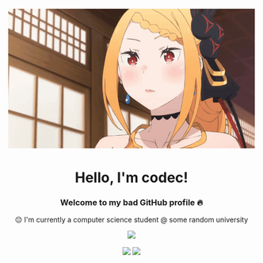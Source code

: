 <p align="center">
  <a href="https://tenor.com/view/priscilla-barielle-re-zero-season-3-gif-9727208137166251210">
    <img src="priscilla.gif" alt="banner">
  </a>
</p>

<h1 align="center">Hello, I'm codec!</h1>
<h3 align="center">Welcome to my bad GitHub profile 🔥</h3>
<p align="center">😔 I'm currently a computer science student @ some random university</p>

<p align ="center">
  <a href="https://discord.com/users/1240277088133582908">
    <img src= "https://lanyard.cnrad.dev/api/1240277088133582908?hideActivity=true&borderRadius=20px&bg=242424">
  </a>
</p>

<p align="center">
  <img src="https://github-readme-stats.vercel.app/api?username=codec266&show_icons=true&theme=darcula">
  <img src="https://github-readme-stats.vercel.app/api/top-langs/?username=codec266&layout=compact&theme=darcula">
</p>
